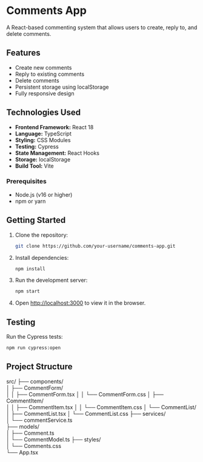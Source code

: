 # Comments App

A React-based commenting system that allows users to create, reply to, and delete comments.

## Features

- Create new comments
- Reply to existing comments
- Delete comments
- Persistent storage using localStorage
- Fully responsive design

## Technologies Used

- **Frontend Framework:** React 18
- **Language:** TypeScript
- **Styling:** CSS Modules
- **Testing:** Cypress
- **State Management:** React Hooks
- **Storage:** localStorage
- **Build Tool:** Vite

### Prerequisites

- Node.js (v16 or higher)
- npm or yarn

## Getting Started

1. Clone the repository:
   ```bash
   git clone https://github.com/your-username/comments-app.git
   ```

2. Install dependencies:
   ```bash
   npm install
   ```

3. Run the development server:
   ```bash
   npm start
   ```


4. Open [http://localhost:3000](http://localhost:3000) to view it in the browser.

## Testing

Run the Cypress tests:
```bash
npm run cypress:open
```

## Project Structure

src/
├── components/         
│   ├── CommentForm/    
│   │   ├── CommentForm.tsx
│   │   └── CommentForm.css
│   ├── CommentItem/    
│   │   ├── CommentItem.tsx
│   │   └── CommentItem.css
│   └── CommentList/    
│       ├── CommentList.tsx
│       └── CommentList.css
├── services/           
│   └── commentService.ts  
├── models/             
│   ├── Comment.ts      
│   └── CommentModel.ts 
├── styles/            
│   └── Comments.css                
└── App.tsx            
